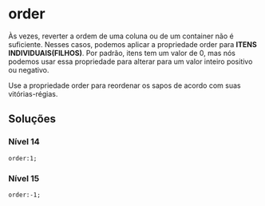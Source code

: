 # order #

Às vezes, reverter a ordem de uma coluna ou de um container não é suficiente. Nesses casos, podemos aplicar a propriedade order para **ITENS INDIVIDUAIS(FILHOS)**. Por padrão, itens tem um valor de 0, mas nós podemos usar essa propriedade para alterar para um valor inteiro positivo ou negativo.

Use a propriedade order para reordenar os sapos de acordo com suas vitórias-régias.

## Soluções ##

### Nível 14 ###

`order:1;`

### Nível 15 ###

`order:-1;`
